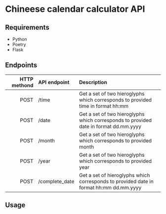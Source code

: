 # Chineese calendar calculator API

## Requirements

- Python
- Poetry
- Flask

## Endpoints

|HTTP methond|API endpoint|Description|
|-----------:|:-----------|:----------|
|POST|/time|Get a set of two hieroglyphs which corresponds to provided time in format hh:mm|
|POST|/date|Get a set of two hieroglyphs which corresponds to provided date in format dd.mm.yyyy|
|POST|/month|Get a set of two hieroglyphs which corresponds to provided month|
|POST|/year|Get a set of two hieroglyphs which corresponds to provided year|
|POST|/complete\_date|Get a set of hieroglyphs which corresponds to provided date in format hh:mm dd.mm.yyyy|


## Usage
